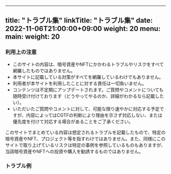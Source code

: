 
---
title: "トラブル集"
linkTitle: "トラブル集"
date: 2022-11-06T21:00:00+09:00
weight: 20
menu:
  main:
    weight: 20
---

<h3>利用上の注意</h3>
<ul>
    <li>このサイトの内容は、暗号資産やNFTにかかわるトラブルやリスクをすべて網羅したものではありません。</li>
	<li>本サイトに記載している対策がすべてを網羅しているわけでもありません。</li>
	<li>利用者が本サイトを利用したことに対する責任は一切負いません。</li>
	<li>コンテンツは不定期にアップデートされます。ご質問やコメントについても随時受け付けております（どうやってやるのか、詳細がわかるなら記載したい）。</li>
	<li>いただいたご質問やコメントに対して、可能な限り速やかに対応する予定ですが、内容によってはCGTFの判断により理由を示さず対応しない、または優先度を付けて対応する場合があることをご了承ください。</li>
</ul>
<p>このサイトでまとめている内容は想定されるトラブルを記載したもので、特定の暗号資産やNFT、プロジェクト等を指すわけではありません。また、同様にこのサイトで取り上げているリスクは特定の事例を参照しているものもありますが、当該暗号資産やNFTへの投資や購入を勧誘するものではありません。</p>

### トラブル例